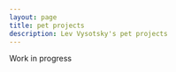 ```yaml
---
layout: page
title: pet projects
description: Lev Vysotsky's pet projects
---
```


Work in progress
